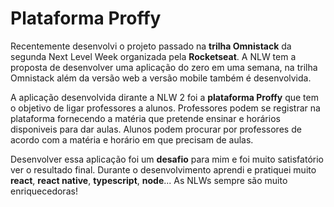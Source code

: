 
# Plataforma Proffy

Recentemente desenvolvi o projeto passado na **trilha Omnistack** da segunda Next Level Week organizada pela **Rocketseat**. A NLW tem a proposta de desenvolver uma aplicação do zero em uma semana, na trilha Omnistack além da versão web a versão mobile também é desenvolvida.

A aplicação desenvolvida dirante a NLW 2 foi a **plataforma Proffy** que tem o objetivo de ligar professores a alunos. Professores podem se registrar na plataforma fornecendo a matéria que pretende ensinar e horários disponiveis para dar aulas. Alunos podem procurar por professores de acordo com a matéria e horário em que precisam de aulas.

Desenvolver essa aplicação foi um **desafio** para mim e foi muito satisfatório ver o resultado final. Durante o desenvolvimento aprendi e pratiquei muito **react**, **react native**, **typescript**, **node**... As NLWs sempre são muito enriquecedoras!
